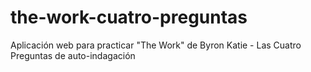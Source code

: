 # the-work-cuatro-preguntas
Aplicación web para practicar "The Work" de Byron Katie - Las Cuatro Preguntas de auto-indagación
